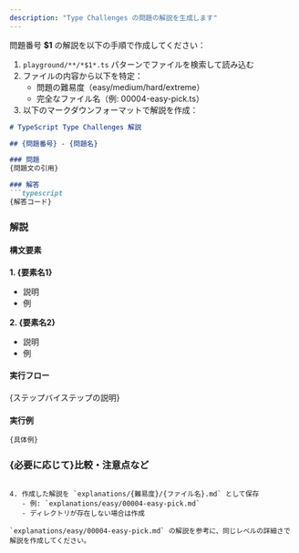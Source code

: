 ```yaml
---
description: "Type Challenges の問題の解説を生成します"
---
```


問題番号 **$1** の解説を以下の手順で作成してください：

1. `playground/**/*$1*.ts` パターンでファイルを検索して読み込む
2. ファイルの内容から以下を特定：
   - 問題の難易度（easy/medium/hard/extreme）
   - 完全なファイル名（例: 00004-easy-pick.ts）
3. 以下のマークダウンフォーマットで解説を作成：

```markdown
# TypeScript Type Challenges 解説

## {問題番号} - {問題名}

### 問題
{問題文の引用}

### 解答
```typescript
{解答コード}
```

### 解説

#### 構文要素

**1. {要素名1}**
- 説明
- 例

**2. {要素名2}**
- 説明
- 例

#### 実行フロー

{ステップバイステップの説明}

#### 実行例

```typescript
{具体例}
```

### {必要に応じて}比較・注意点など
```

4. 作成した解説を `explanations/{難易度}/{ファイル名}.md` として保存
   - 例: `explanations/easy/00004-easy-pick.md`
   - ディレクトリが存在しない場合は作成

`explanations/easy/00004-easy-pick.md` の解説を参考に、同じレベルの詳細さで解説を作成してください。
